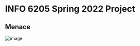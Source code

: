 # INFO 6205 Spring 2022 Project
## Menace
![image](https://user-images.githubusercontent.com/98234021/165668759-977379dd-c01f-40b2-8353-0a622a3544e8.png)
